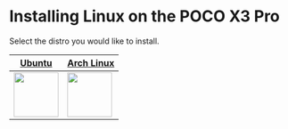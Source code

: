 # Installing Linux on the POCO X3 Pro

Select the distro you would like to install.

| **[Ubuntu](/distros/ubuntu.md)** | **[Arch Linux](/distros/archlinux.md)**
|------------------------------------------------------------------------------------------------------------------------|-------------------------------------------------------------------------------------------------------------------
| <a href="/distros/ubuntu.md"><img src="https://github.com/user-attachments/assets/ee3d088b-6bd5-4990-b6f1-70a87b9d3099" width="80"></a> | <a href="/distros/archlinux.md"><img src="https://github.com/user-attachments/assets/162d20bd-f3f6-4fc3-b88d-a217c9cd300b" width="80"></a>













